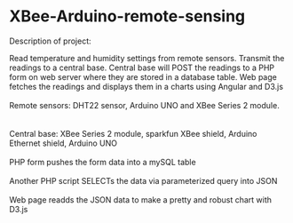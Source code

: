 # XBee-Arduino-remote-sensing
Description of project:

Read temperature and humidity settings from remote sensors.  Transmit the readings to a central base.  Central base will POST the readings to a PHP form on web server where they are stored in a database table.  Web page fetches the readings and displays them in a charts using Angular and D3.js
<br>
<br>
Remote sensors: DHT22 sensor, Arduino UNO and XBee Series 2 module.  
<br>
<br>
Central base: XBee Series 2 module, sparkfun XBee shield, Arduino Ethernet shield, Arduino UNO
<br>
<br>
PHP form pushes the form data into a mySQL table
<br>
<br>
Another PHP script SELECTs the data via parameterized query into JSON
<br>
<br>
Web page readds the JSON data to make a pretty and robust chart with D3.js

